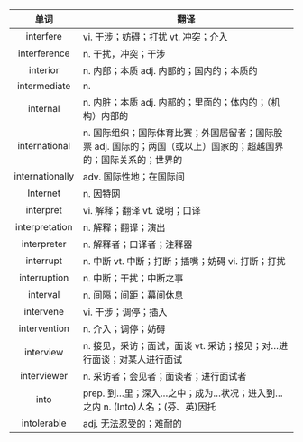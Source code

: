 |单词|翻译  |
|:--:|--| 
|	interfere  		|		vi. 干涉；妨碍；打扰 vt. 冲突；介入	|		
|	interference  		|		n. 干扰，冲突；干涉	|		
|	interior  		|		n. 内部；本质 adj. 内部的；国内的；本质的	|		
|	intermediate  		|		n. 	|		
|	internal  		|		n. 内脏；本质 adj. 内部的；里面的；体内的；（机构）内部的	|		
|	international  		|		n. 国际组织；国际体育比赛；外国居留者；国际股票 adj. 国际的；两国（或以上）国家的；超越国界的；国际关系的；世界的	|		
|	internationally  		|		adv. 国际性地；在国际间	|		
|	Internet  		|		n. 因特网	|		
|	interpret  		|		vi. 解释；翻译 vt. 说明；口译	|		
|	interpretation  		|		n. 解释；翻译；演出	|		
|	interpreter  		|		n. 解释者；口译者；注释器	|		
|	interrupt  		|		n. 中断 vt. 中断；打断；插嘴；妨碍 vi. 打断；打扰	|		
|	interruption  		|		n. 中断；干扰；中断之事	|		
|	interval  		|		n. 间隔；间距；幕间休息	|		
|	intervene  		|		vi. 干涉；调停；插入	|		
|	intervention  		|		n. 介入；调停；妨碍	|		
|	interview  		|		n. 接见，采访；面试，面谈 vt. 采访；接见；对…进行面谈；对某人进行面试	|		
|	interviewer  		|		n. 采访者；会见者；面谈者；进行面试者	|		
|	into  		|		prep. 到…里；深入…之中；成为…状况；进入到…之内 n. (Into)人名；(芬、英)因托	|		
|	intolerable  		|		adj. 无法忍受的；难耐的	|		
